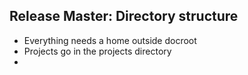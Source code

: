 Release Master: Directory structure
-----------------------------------

 * Everything needs a home outside docroot
 * Projects go in the projects directory
 * 

